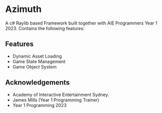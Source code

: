
# Azimuth

A c# Raylib based Framework built together with AIE Programmers Year 1 2023. Contains the following features:


## Features

- Dynamic Asset Loading
- Game State Management
- Game Object System


## Acknowledgements

 - Academy of Interactive Entertainment Sydney.
 - James Mills (Year 1 Programming Trainer)
 - Year 1 Programming 2023



